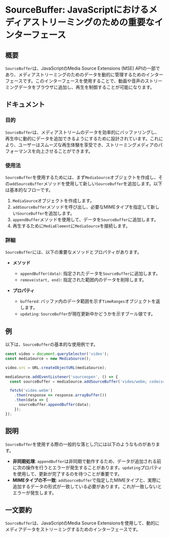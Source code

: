 <!--
Meta Description: # SourceBuffer: JavaScriptにおけるメディアストリーミングのための重要なインターフェース ## 概要 `SourceBuffer`は、JavaScriptのMedia Source Extensions (MSE) APIの一部であり、メディアストリーミングのためのデータを動...
Meta Keywords: sourcebuffer, mediasource, video, addsourcebuffer, appendbuffer
-->

# SourceBuffer: JavaScriptにおけるメディアストリーミングのための重要なインターフェース

## 概要
`SourceBuffer`は、JavaScriptのMedia Source Extensions (MSE) APIの一部であり、メディアストリーミングのためのデータを動的に管理するためのインターフェースです。このインターフェースを使用することで、動画や音声のストリーミングデータをブラウザに追加し、再生を制御することが可能になります。

## ドキュメント
### 目的
`SourceBuffer`は、メディアストリームのデータを効率的にバッファリングし、再生中に動的にデータを追加できるようにするために設計されています。これにより、ユーザーはスムーズな再生体験を享受でき、ストリーミングメディアのパフォーマンスを向上させることができます。

### 使用法
`SourceBuffer`を使用するためには、まず`MediaSource`オブジェクトを作成し、その`addSourceBuffer`メソッドを使用して新しい`SourceBuffer`を追加します。以下は基本的なフローです。

1. `MediaSource`オブジェクトを作成します。
2. `addSourceBuffer`メソッドを呼び出し、必要なMIMEタイプを指定して新しい`SourceBuffer`を追加します。
3. `appendBuffer`メソッドを使用して、データを`SourceBuffer`に追加します。
4. 再生するために`MediaElement`に`MediaSource`を接続します。

### 詳細
`SourceBuffer`には、以下の重要なメソッドとプロパティがあります。

- **メソッド**
  - `appendBuffer(data)`: 指定されたデータを`SourceBuffer`に追加します。
  - `remove(start, end)`: 指定された範囲内のデータを削除します。

- **プロパティ**
  - `buffered`: バッファ内のデータ範囲を示す`TimeRanges`オブジェクトを返します。
  - `updating`: `SourceBuffer`が現在更新中かどうかを示すブール値です。

## 例
以下は、`SourceBuffer`の基本的な使用例です。

```javascript
const video = document.querySelector('video');
const mediaSource = new MediaSource();

video.src = URL.createObjectURL(mediaSource);

mediaSource.addEventListener('sourceopen', () => {
  const sourceBuffer = mediaSource.addSourceBuffer('video/webm; codecs="vp8, vorbis"');

  fetch('video.webm')
    .then(response => response.arrayBuffer())
    .then(data => {
      sourceBuffer.appendBuffer(data);
    });
});
```

## 説明
`SourceBuffer`を使用する際の一般的な落とし穴には以下のようなものがあります。

- **非同期処理**: `appendBuffer`は非同期で動作するため、データが追加される前に次の操作を行うとエラーが発生することがあります。`updating`プロパティを使用して、更新が完了するのを待つことが重要です。
- **MIMEタイプの不一致**: `addSourceBuffer`で指定したMIMEタイプと、実際に追加するデータの形式が一致している必要があります。これが一致しないとエラーが発生します。

## 一文要約
`SourceBuffer`は、JavaScriptのMedia Source Extensionsを使用して、動的にメディアデータをストリーミングするためのインターフェースです。